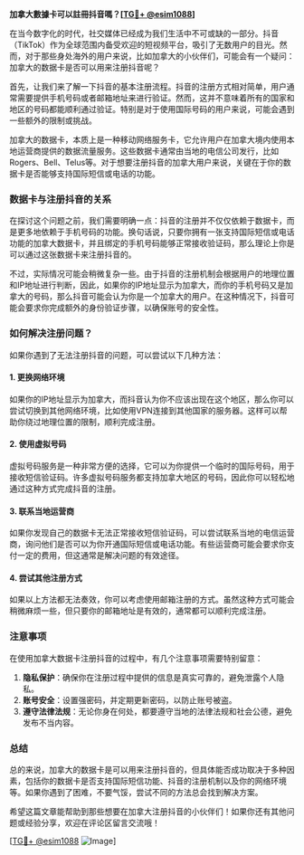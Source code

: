 **加拿大數據卡可以註冊抖音嗎？[[TG💪+ @esim1088](https://t.me/s/esim1088)]**

在当今数字化的时代，社交媒体已经成为我们生活中不可或缺的一部分。抖音（TikTok）作为全球范围内备受欢迎的短视频平台，吸引了无数用户的目光。然而，对于那些身处海外的用户来说，比如加拿大的小伙伴们，可能会有一个疑问：加拿大的数据卡是否可以用来注册抖音呢？

首先，让我们来了解一下抖音的基本注册流程。抖音的注册方式相对简单，用户通常需要提供手机号码或者邮箱地址来进行验证。然而，这并不意味着所有的国家和地区的号码都能顺利通过验证。特别是对于使用国际号码的用户来说，可能会遇到一些额外的限制或挑战。

加拿大的数据卡，本质上是一种移动网络服务卡，它允许用户在加拿大境内使用本地运营商提供的数据流量服务。这些数据卡通常由当地的电信公司发行，比如Rogers、Bell、Telus等。对于想要注册抖音的加拿大用户来说，关键在于你的数据卡是否能够支持国际短信或电话的功能。

### 数据卡与注册抖音的关系

在探讨这个问题之前，我们需要明确一点：抖音的注册并不仅仅依赖于数据卡，而是更多地依赖于手机号码的功能。换句话说，只要你拥有一张支持国际短信或电话功能的加拿大数据卡，并且绑定的手机号码能够正常接收验证码，那么理论上你是可以通过这张数据卡来注册抖音的。

不过，实际情况可能会稍微复杂一些。由于抖音的注册机制会根据用户的地理位置和IP地址进行判断，因此，如果你的IP地址显示为加拿大，而你的手机号码又是加拿大的号码，那么抖音可能会认为你是一个加拿大的用户。在这种情况下，抖音可能会要求你完成额外的身份验证步骤，以确保账号的安全性。

### 如何解决注册问题？

如果你遇到了无法注册抖音的问题，可以尝试以下几种方法：

#### 1. **更换网络环境**
   如果你的IP地址显示为加拿大，而抖音认为你不应该出现在这个地区，那么你可以尝试切换到其他网络环境，比如使用VPN连接到其他国家的服务器。这样可以帮助你绕过地理位置的限制，顺利完成注册。

#### 2. **使用虚拟号码**
   虚拟号码服务是一种非常方便的选择，它可以为你提供一个临时的国际号码，用于接收短信验证码。许多虚拟号码服务都支持加拿大地区的号码，因此你可以轻松地通过这种方式完成抖音的注册。

#### 3. **联系当地运营商**
   如果你发现自己的数据卡无法正常接收短信验证码，可以尝试联系当地的电信运营商，询问他们是否可以为你开通国际短信或电话功能。有些运营商可能会要求你支付一定的费用，但这通常是解决问题的有效途径。

#### 4. **尝试其他注册方式**
   如果以上方法都无法奏效，你可以考虑使用邮箱注册的方式。虽然这种方式可能会稍微麻烦一些，但只要你的邮箱地址是有效的，通常都可以顺利完成注册。

### 注意事项

在使用加拿大数据卡注册抖音的过程中，有几个注意事项需要特别留意：

1. **隐私保护**：确保你在注册过程中提供的信息是真实可靠的，避免泄露个人隐私。
2. **账号安全**：设置强密码，并定期更新密码，以防止账号被盗。
3. **遵守法律法规**：无论你身在何处，都要遵守当地的法律法规和社会公德，避免发布不当内容。

### 总结

总的来说，加拿大的数据卡是可以用来注册抖音的，但具体能否成功取决于多种因素，包括你的数据卡是否支持国际短信功能、抖音的注册机制以及你的网络环境等。如果你遇到了困难，不要气馁，尝试不同的方法总会找到解决方案。

希望这篇文章能帮助到那些想要在加拿大注册抖音的小伙伴们！如果你还有其他问题或经验分享，欢迎在评论区留言交流哦！

[[TG💪+ @esim1088](https://t.me/s/esim1088) ![Image](https://i.postimg.cc/4NQfJmqS/Snipaste-2025-05-13-00-14-12.png)]
